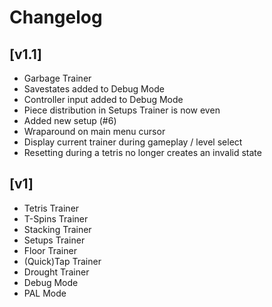 # Changelog

## [v1.1]
- Garbage Trainer
- Savestates added to Debug Mode
- Controller input added to Debug Mode
- Piece distribution in Setups Trainer is now even
- Added new setup (#6)
- Wraparound on main menu cursor
- Display current trainer during gameplay / level select
- Resetting during a tetris no longer creates an invalid state

## [v1]
- Tetris Trainer
- T-Spins Trainer
- Stacking Trainer
- Setups Trainer
- Floor Trainer
- (Quick)Tap Trainer
- Drought Trainer
- Debug Mode
- PAL Mode
